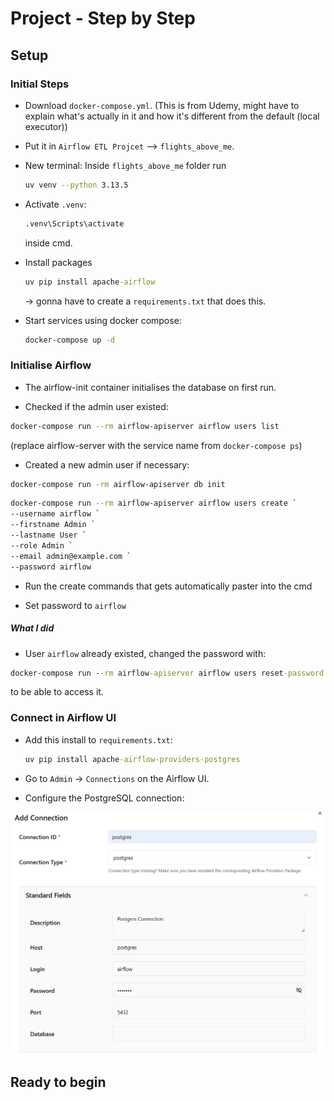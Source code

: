 # Project - Step by Step 
## Setup

### Initial Steps

- Download `docker-compose.yml`.
    (This is from Udemy, might have to explain what's actually in it and how it's different from the default (local executor))

- Put it in `Airflow ETL Projcet` --> `flights_above_me`.

- New terminal: Inside `flights_above_me` folder run 
    ```bash
    uv venv --python 3.13.5
    ```

- Activate `.venv`:
    ```cmd
    .venv\Scripts\activate
    ```
    inside cmd.

- Install packages
    ```cmd
    uv pip install apache-airflow
    ```
    -> gonna have to create a  `requirements.txt` that does this.

- Start services using docker compose:
    ```cmd
    docker-compose up -d
    ```

### Initialise Airflow
- The airflow-init container initialises the database on first run.

- Checked if the admin user existed:
```bash
docker-compose run --rm airflow-apiserver airflow users list
```
(replace airflow-server with the service name from `docker-compose ps`)
- Created a new admin user if necessary:

```bash
docker-compose run -rm airflow-apiserver db init
```


```bash
docker-compose run --rm airflow-apiserver airflow users create `
--username airflow `
--firstname Admin `
--lastname User `
--role Admin `
--email admin@example.com `
--password airflow
```
- Run the create commands that gets automatically paster into the cmd

- Set password to `airflow`


##### What I did
- User `airflow` already existed, changed the password with: 
```cmd
docker-compose run --rm airflow-apiserver airflow users reset-password -u airflow -p airflow
```
to be able to access it.
 

### Connect in Airflow UI

- Add this install to `requirements.txt`:
    ```cmd
    uv pip install apache-airflow-providers-postgres
    ```

- Go to `Admin` -> `Connections` on the Airflow UI.
- Configure the PostgreSQL connection:

![Airflow UI Connection](airflow-ui-connection.png)


## Ready to begin